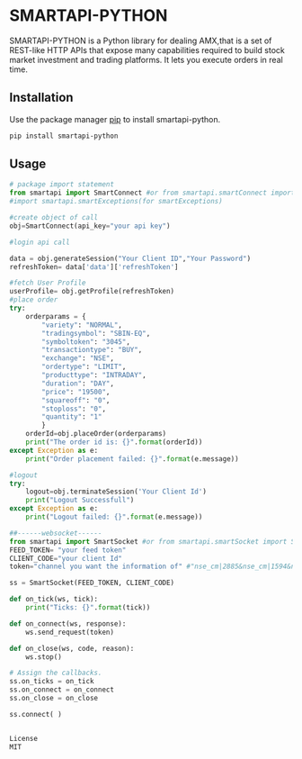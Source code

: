 # SMARTAPI-PYTHON

SMARTAPI-PYTHON is a Python library for dealing AMX,that is a set of REST-like HTTP APIs that expose many capabilities required to build stock market investment and trading platforms. It lets you execute orders in real time.

## Installation

Use the package manager [pip](https://pip.pypa.io/en/stable/) to install smartapi-python.

```bash
pip install smartapi-python
```

## Usage

```python
# package import statement
from smartapi import SmartConnect #or from smartapi.smartConnect import SmartConnect
#import smartapi.smartExceptions(for smartExceptions)

#create object of call
obj=SmartConnect(api_key="your api key")

#login api call

data = obj.generateSession("Your Client ID","Your Password")
refreshToken= data['data']['refreshToken']

#fetch User Profile
userProfile= obj.getProfile(refreshToken)
#place order
try:
    orderparams = {
        "variety": "NORMAL",
        "tradingsymbol": "SBIN-EQ",
        "symboltoken": "3045",
        "transactiontype": "BUY",
        "exchange": "NSE",
        "ordertype": "LIMIT",
        "producttype": "INTRADAY",
        "duration": "DAY",
        "price": "19500",
        "squareoff": "0",
        "stoploss": "0",
        "quantity": "1"
        }
    orderId=obj.placeOrder(orderparams)
    print("The order id is: {}".format(orderId))
except Exception as e:
    print("Order placement failed: {}".format(e.message))

#logout
try:
    logout=obj.terminateSession('Your Client Id')
    print("Logout Successfull")
except Exception as e:
    print("Logout failed: {}".format(e.message))

##------websocket------
from smartapi import SmartSocket #or from smartapi.smartSocket import SmartSocket
FEED_TOKEN= "your feed token"
CLIENT_CODE="your client Id"
token="channel you want the information of" #"nse_cm|2885&nse_cm|1594&nse_cm|11536"

ss = SmartSocket(FEED_TOKEN, CLIENT_CODE)

def on_tick(ws, tick):
    print("Ticks: {}".format(tick))

def on_connect(ws, response):
    ws.send_request(token)

def on_close(ws, code, reason):
    ws.stop()

# Assign the callbacks.
ss.on_ticks = on_tick
ss.on_connect = on_connect
ss.on_close = on_close

ss.connect( )


License
MIT


